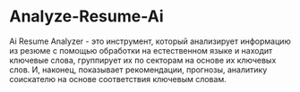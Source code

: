 # Analyze-Resume-Ai
Ai Resume Analyzer - это инструмент, который анализирует информацию из резюме с помощью обработки на естественном языке и находит ключевые слова, группирует их по секторам на основе их ключевых слов. И, наконец, показывает рекомендации, прогнозы, аналитику соискателю на основе соответствия ключевым словам.
